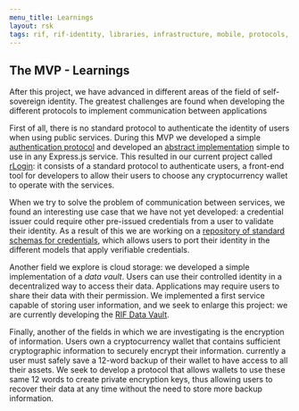 ```yaml
---
menu_title: Learnings
layout: rsk
tags: rif, rif-identity, libraries, infrastructure, mobile, protocols, mvp, design, rbtc, defi, decentralized, quick-start, guides, tutorial, networks, dapps, tools, rsk, ethereum, smart-contracts, install, get-started, how-to, mainnet, testnet, contracts, wallets, web3, crypto
---
```


## The MVP - Learnings

After this project, we have advanced in different areas of the field of self-sovereign identity. The greatest challenges are found when developing the different protocols to implement communication between applications

First of all, there is no standard protocol to authenticate the identity of users when using public services. During this MVP we developed a simple [authentication protocol](../../specs/did-auth) and developed an [abstract implementation](/rif/rlogin/libraries/express-did-auth) simple to use in any Express.js service. This resulted in our current project called [rLogin](/rif/rlogin): it consists of a standard protocol to authenticate users, a front-end tool for developers to allow their users to choose any cryptocurrency wallet to operate with the services.

When we try to solve the problem of communication between services, we found an interesting use case that we have not yet developed: a credential issuer could require other pre-issued credentials from a user to validate their identity. As a result of this we are working on a [repository of standard schemas for credentials](/rif/rlogin/libraries/vc-json-schemas), which allows users to port their identity in the different models that apply verifiable credentials.

Another field we explore is cloud storage: we developed a simple implementation of a _data vault_. Users can use their controlled identity in a decentralized way to access their data. Applications may require users to share their data with their permission. We implemented a first service capable of storing user information, and we seek to enlarge this project: we are currently developing the [RIF Data Vault](/rif/identity/data-vault).

Finally, another of the fields in which we are investigating is the encryption of information. Users own a cryptocurrency wallet that contains sufficient cryptographic information to securely encrypt their information. currently a user must safely save a 12-word backup of their wallet to have access to all their assets. We seek to develop a protocol that allows wallets to use these same 12 words to create private encryption keys, thus allowing users to recover their data at any time without the need to store more backup information.
